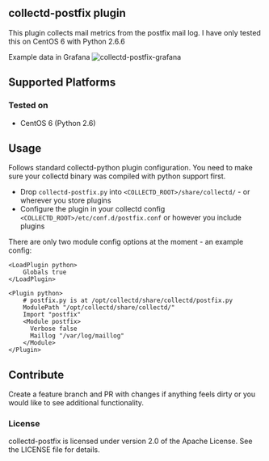 ## collectd-postfix plugin

This plugin collects mail metrics from the postfix mail log. I have only tested this on CentOS 6 with Python 2.6.6

Example data in Grafana
![collectd-postfix-grafana](http://imgur.com/TrQJmzg)

## Supported Platforms

### Tested on
- CentOS 6 (Python 2.6)

## Usage

Follows standard collectd-python plugin configuration. You need to make sure your collectd binary was compiled with python support first.

- Drop `collectd-postfix.py` into `<COLLECTD_ROOT>/share/collectd/` - or wherever you store plugins
- Configure the plugin in your collectd config `<COLLECTD_ROOT>/etc/conf.d/postfix.conf` or however you include plugins


There are only two module config options at the moment - an example config:
```
<LoadPlugin python>
    Globals true
</LoadPlugin>

<Plugin python>
    # postfix.py is at /opt/collectd/share/collectd/postfix.py
    ModulePath "/opt/collectd/share/collectd/"
    Import "postfix"
    <Module postfix>
      Verbose false
      Maillog "/var/log/maillog"
    </Module>
</Plugin>
```


## Contribute

Create a feature branch and PR with changes if anything feels dirty or you would like to see additional functionality. 

### License
collectd-postfix is licensed under version 2.0 of the Apache License. See the LICENSE file for details.

